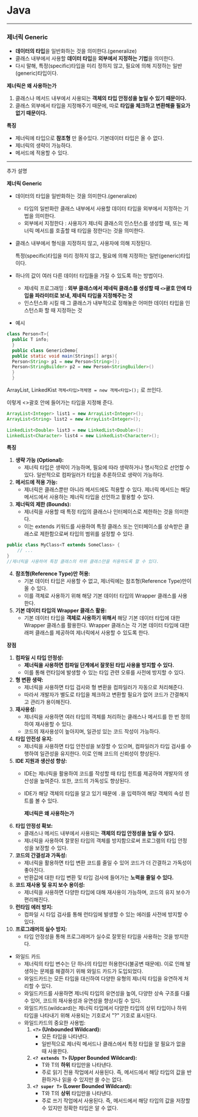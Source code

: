    # Java

---
### **제너릭 Generic**

- **데이터의 타입**을 일반화하는 것을 의미한다.(generalize)
- 클래스 내부에서 사용할 **데이터 타입**을 **외부에서 지정하는 기법**을 의미한다.
- 다시 말해, 특정(specific)타입을 미리 정하지 않고, 필요에 의해 지정하는 일반(generic)타입이다.

**제너릭은 왜 사용하는가**
1. 클래스나 메서드 내부에서 사용되는 **객체의 타입 안정성을 높일 수 있기 때문이다.**
2. 클래스 외부에서 타입을 지정해주기 때문에, 따로 **타입을 체크하고 변환해줄 필요가 없기 때문이다.**

**특징**
- 제너릭에 타입으로 **참조형** 만 올수있다. 기본데이터 타입은 올 수 없다.
- 제너릭의 생략이 가능하다.
- 메서드에 적용할 수 있다.

---
추가 설명 </br>

**제너릭 Generic**
- 데이터의 타입을 일반화하는 것을 의미한다.(generalize)
    - 타입의 일반화란 클래스 내부에서 사용할 데이터 타입을 외부에서 지정하는 기법을 의미한다.
    - 외부에서 지정한다 : 사용자가 제너릭 클래스의 인스턴스를 생성할 때, 또는 제너릭 메서드를 호출할 때 타입을 정한다는 것을 의미한다.
- 클래스 내부에서 형식을 지정하지 않고, 사용자에 의해 지정된다.

  특정(specific)타입을 미리 정하지 않고, 필요에 의해 지정하는 일반(generic)타입이다.

- 하나의 값이 여러 다른 데이터 타입들을 가질 수 있도록 하는 방법이다.
    - 제네릭 프로그래밍 : **외부 클래스에서 제네릭 클래스를 생성할 때 `<>`괄호 안에 타입을 파라미터로 보내, 제네릭 타입을 지정해주는 것**
    - 인스턴스화 시킬 때 그 클래스가 내부적으로 정해놓은 어떠한 데이터 타입을 인스턴스화 할 때 지정하는 것
- 예시

```java
class Person<T>{
  public T info;
  }
  public class GenericDemo{
  public static void main(Strings[] args){
  Person<String> p1 = new Person<String>();
  Person<StringBuilder> p2 = new Person<StringBuilder>()		
  }
  }
```
ArrayList, LinkedKist
`객체<타입>객체명 = new 객체<타입>();` 로 쓰인다.

이렇게 <>괄호 안에 들어가는 타입을 지정해 준다.
```java
ArrayList<Integer> list1 = new ArrayList<Integer>();
ArrayList<String> list2 = new ArrayList<Integer>();
 
LinkedList<Double> list3 = new LinkedList<Double>():
LinkedList<Character> list4 = new LinkedList<Character>();
```

**특징**
1. **생략 가능 (Optional):**
    - 제너릭 타입은 생략이 가능하며, 필요에 따라 생략하거나 명시적으로 선언할 수 있다. 일반적으로 컴파일러가 타입을 추론하므로 생략이 가능하다.
2. **메서드에 적용 가능:**
    - 제너릭은 클래스뿐만 아니라 메서드에도 적용할 수 있다. 제너릭 메서드는 해당 메서드에서 사용하는 제너릭 타입을 선언하고 활용할 수 있다.
3. **제너릭의 제한 (Bounds):**
    - 제너릭을 사용할 때 특정 타입의 클래스나 인터페이스로 제한하는 것을 의미한다. 
    - 이는 extends 키워드를 사용하여 특정 클래스 또는 인터페이스를 상속받은 클래스로 제한함으로써 타입의 범위를 설정할 수 있다.
   
```java
public class MyClass<T extends SomeClass> {
    // ...
}
//제너릭을 사용하여 특정 클래스의 하위 클래스만을 허용하도록 할 수 있다.
```
4. **참조형(Reference Type)만 허용:**
    - 기본 데이터 타입은 사용할 수 없고, 제너릭에는 참조형(Reference Type)만이 올 수 있다.
    - 이를 객체로 사용하기 위해 해당 기본 데이터 타입의 Wrapper 클래스를 사용한다.
5. **기본 데이터 타입의 Wrapper 클래스 활용:**
    - 기본 데이터 타입을 **객체로 사용하기 위해서** 해당 기본 데이터 타입에 대한 Wrapper 클래스를 활용한다. Wrapper 클래스는 각 기본 데이터 타입에 대한 래퍼 클래스를 제공하여 제너릭에서 사용할 수 있도록 한다.

**장점**
1. **컴파일 시 타입 안정성:**
    - **제너릭을 사용하면 컴파일 단계에서 잘못된 타입 사용을 방지할 수 있다.** 
    - 이를 통해 런타임에 발생할 수 있는 타입 관련 오류를 사전에 방지할 수 있다.
2. **형 변환 생략:**
    - 제너릭을 사용하면 타입 검사와 형 변환을 컴파일러가 자동으로 처리해준다. 
    - 따라서 개발자가 별도로 타입을 체크하고 변환할 필요가 없어 코드가 간결해지고 관리가 용이해진다.
3. **재사용성:**
    - 제너릭을 사용하면 여러 타입의 객체를 처리하는 클래스나 메서드를 한 번 정의하여 재사용할 수 있다. 
    - 코드의 재사용성이 높아지며, 일관성 있는 코드 작성이 가능하다.
4. **타입 안전성 유지:**
    - 제너릭을 사용하면 타입 안전성을 보장할 수 있으며, 컴파일러가 타입 검사를 수행하여 일관성을 유지한다. 이로 인해 코드의 신뢰성이 향상된다.
5. **IDE 지원과 생산성 향상:**
    - IDE는 제너릭을 활용하여 코드를 작성할 때 타입 힌트를 제공하여 개발자의 생산성을 높여준다. 또한, 코드의 가독성도 향상된다.
    - IDE가 해당 객체의 타입을 알고 있기 때문에 `.`을 입력하여 해당 객체의 속성 힌트를 볼 수 있다.
   
      **제너릭은 왜 사용하는가**
1. **타입 안정성 확보:** 
   - 클래스나 메서드 내부에서 사용되는 **객체의 타입 안정성을 높일 수 있다.**
   - 제너릭을 사용하여 잘못된 타입의 객체를 방지함으로써 프로그램의 타입 안정성을 보장할 수 있다.
2. **코드의 간결성과 가독성:**
    - 제너릭을 활용하면 타입 변환 코드를 줄일 수 있어 코드가 더 간결하고 가독성이 좋아진다.
    - 반환값에 대한 타입 변환 및 타입 검사에 들어가는 **노력을 줄일 수 있다.**
3. **코드 재사용 및 유지 보수 용이성:**
    - 제너릭을 사용하면 다양한 타입에 대해 재사용이 가능하며, 코드의 유지 보수가 편리해진다.
4. **런타임 에러 방지:**
    - 컴파일 시 타입 검사를 통해 런타임에 발생할 수 있는 에러를 사전에 방지할 수 있다.
5. **프로그래머의 실수 방지:**
    - 타입 안정성을 통해 프로그래머가 실수로 잘못된 타입을 사용하는 것을 방지한다.

- 와일드 카드
    - 제너릭의 타입 변수는 단 하나의 타입만 허용한다(불공변 때문에). 이로 인해 발생하는 문제를 해결하기 위해 와일드 카드가 도입되었다.
    - 와일드카드는 모든 타입을 대신하여 다양한 유형의 제너릭 타입을 유연하게 처리할 수 있다.
    - 와일드카드를 사용하면 제너릭 타입의 유연성을 높여, 다양한 상속 구조를 다룰 수 있어, 코드의 재사용성과 유연성을 향상시킬 수 있다.
    - 와일드카드(wildcard)는 제너릭 타입에서 다양한 타입의 상위 타입이나 하위 타입을 나타내기 위해 사용되는 기호로서 "?" 기호로 표시된다.
    - 와일드카드의 중요한 사용법:
        1. **`<?>` (Unbounded Wildcard):**
            - 모든 타입을 나타낸다.
            - 일반적으로 제너릭 메서드나 클래스에서 특정 타입을 알 필요가 없을 때 사용한다.
        2. **`<? extends T>` (Upper Bounded Wildcard):**
            - T와 T의 **하위** 타입만을 나타낸다.
            - 주로 읽기 전용 작업에서 사용된다. 즉, 메서드에서 해당 타입의 값을 반환하거나 읽을 수 있지만 쓸 수는 없다.
        3. **`<? super T>` (Lower Bounded Wildcard):**
            - T와 T의 **상위** 타입만을 나타낸다.
            - 주로 쓰기 작업에서 사용된다. 즉, 메서드에서 해당 타입의 값을 저장할 수 있지만 정확한 타입은 알 수 없다.
